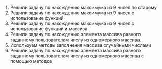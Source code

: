 1. Решили задачу по нахождению максимума из 9 чисел по старому
2. Решили задачу по нахождению максимума из 9 чисел с использование функций
3. Решили задачу по нахождению максимума из 9 чисел с использование функций и массива
4. Решили задачу по нахождению элемента массива равного заданному пользователем числу из одномерного массива.
5. Используем методы заполнения массива случайными числами
6. Решили задачу по нахождению элемента массива равного заданному пользователем числу из одномерного массива с помощью методов